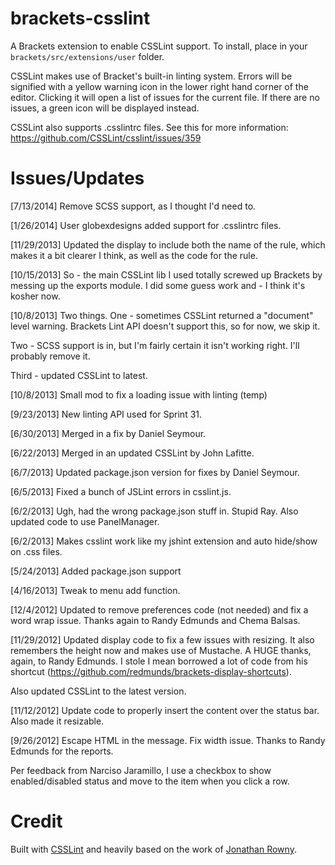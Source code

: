 brackets-csslint
=================

A Brackets extension to enable CSSLint support. To install, place in your ```brackets/src/extensions/user``` folder.

CSSLint makes use of Bracket's built-in linting system. Errors will be signified
with a yellow warning icon in the lower right hand corner of the editor. Clicking
it will open a list of issues for the current file. If there are no issues, a green
icon will be displayed instead. 

CSSLint also supports .csslintrc files. See this for more information: https://github.com/CSSLint/csslint/issues/359

Issues/Updates
=====
[7/13/2014] Remove SCSS support, as I thought I'd need to.

[1/26/2014] User globexdesigns added support for .csslintrc files.

[11/29/2013] Updated the display to include both the name of the rule, which makes it a bit clearer I think, as well as the code for the rule.

[10/15/2013] So - the main CSSLint lib I used totally screwed up Brackets by messing up the exports module. I did
some guess work and - I think it's kosher now.

[10/8/2013] Two things. One - sometimes CSSLint returned a "document" level warning. Brackets Lint API doesn't
support this, so for now, we skip it.

Two - SCSS support is in, but I'm fairly certain it isn't working right. I'll probably remove it.

Third - updated CSSLint to latest.

[10/8/2013] Small mod to fix a loading issue with linting (temp)

[9/23/2013] New linting API used for Sprint 31.

[6/30/2013] Merged in a fix by Daniel Seymour.

[6/22/2013] Merged in an updated CSSLint by John Lafitte.

[6/7/2013] Updated package.json version for fixes by Daniel Seymour.

[6/5/2013] Fixed a bunch of JSLint errors in csslint.js.

[6/2/2013] Ugh, had the wrong package.json stuff in. Stupid Ray. Also updated code to use
PanelManager.

[6/2/2013] Makes csslint work like my jshint extension and auto hide/show on .css files.

[5/24/2013] Added package.json support

[4/16/2013] Tweak to menu add function.

[12/4/2012] Updated to remove preferences code (not needed) and fix a word wrap issue. Thanks again to Randy Edmunds and Chema Balsas.

[11/29/2012] Updated display code to fix a few issues with resizing. It also remembers the height now and makes use of Mustache. A HUGE
thanks, again, to Randy Edmunds. I stole I mean borrowed a lot of code from his shortcut (https://github.com/redmunds/brackets-display-shortcuts).

Also updated CSSLint to the latest version.

[11/12/2012] Update code to properly insert the content over the status bar. Also made it resizable.

[9/26/2012] Escape HTML in the message. Fix width issue. Thanks to Randy Edmunds for the reports.

Per feedback from Narciso Jaramillo, I use a checkbox to show enabled/disabled status and move to the item when you click a row.

Credit
=====
Built with [CSSLint](http://csslint.net/) and heavily based on the work of [Jonathan Rowny](http://www.jonathanrowny.com/). 